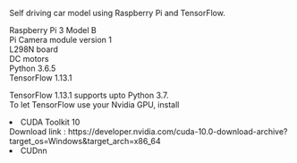 Self driving car model using Raspberry Pi and TensorFlow.

Raspberry Pi 3 Model B<br/>
Pi Camera module version 1<br/>
L298N board<br/>
DC motors<br/>
Python 3.6.5<br/>
TensorFlow 1.13.1<br/>

TensorFlow 1.13.1 supports upto Python 3.7.<br/>
To let TensorFlow use your Nvidia GPU, install<br/>
<li> CUDA Toolkit 10 </li>
Download link : https://developer.nvidia.com/cuda-10.0-download-archive?target_os=Windows&target_arch=x86_64 <br/>
<li> CUDnn </li>

